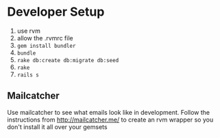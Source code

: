 # Developer Setup

1. use rvm
1. allow the .rvmrc file
1. `gem install bundler`
1. `bundle`
1. `rake db:create db:migrate db:seed`
1. `rake`
1. `rails s`

## Mailcatcher

Use mailcatcher to see what emails look like in development.
Follow the instructions from http://mailcatcher.me/ to create an rvm wrapper so you don't install it all over your gemsets
